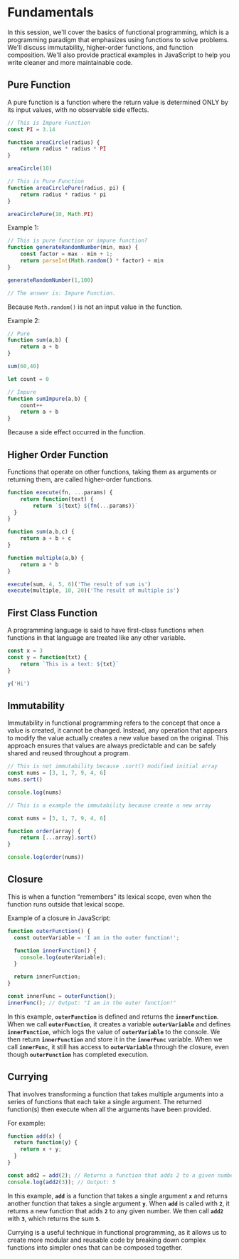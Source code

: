 # Fundamentals

In this session, we'll cover the basics of functional programming, which is a programming paradigm that emphasizes using functions to solve problems. We'll discuss immutability, higher-order functions, and function composition. We'll also provide practical examples in JavaScript to help you write cleaner and more maintainable code.

## Pure Function

A pure function is a function where the return value is determined ONLY by its input values, with no observable side effects.

```jsx
// This is Impure Function
const PI = 3.14

function areaCircle(radius) {
	return radius * radius * PI
}

areaCircle(10)

// This is Pure Function
function areaCirclePure(radius, pi) {
	return radius * radius * pi
}

areaCirclePure(10, Math.PI)
```

Example 1:

```jsx
// This is pure function or impure function?
function generateRandomNumber(min, max) {
	const factor = max - min + 1;
	return parseInt(Math.random() * factor) + min
}

generateRandomNumber(1,100)

// The answer is: Impure Function.
```

Because `Math.random()` is not an input value in the function.

Example 2:

```jsx
// Pure
function sum(a,b) {
	return a + b
}

sum(60,40)

let count = 0

// Impure 
function sumImpure(a,b) {
	count++
	return a + b
}
```

Because a side effect occurred in the function.
## Higher Order Function

Functions that operate on other functions, taking them as arguments or returning them, are called higher-order functions.

```jsx
function execute(fn, ...params) {
	return function(text) {
		return `${text} ${fn(...params)}`
  }
}

function sum(a,b,c) {
	return a + b + c
}

function multiple(a,b) {
	return a * b
}

execute(sum, 4, 5, 6)('The result of sum is')
execute(multiple, 10, 20)('The result of multiple is')

```
## First Class Function

A programming language is said to have first-class functions when functions in that language are treated like any other variable.

```jsx
const x = 3
const y = function(txt) {
	return `This is a text: ${txt}`
}

y('Hi')
```
## Immutability

Immutability in functional programming refers to the concept that once a value is created, it cannot be changed. Instead, any operation that appears to modify the value actually creates a new value based on the original. This approach ensures that values are always predictable and can be safely shared and reused throughout a program.

```jsx
// This is not immutability because .sort() modified initial array
const nums = [3, 1, 7, 9, 4, 6]
nums.sort()

console.log(nums)

// This is a example the immutability because create a new array

const nums = [3, 1, 7, 9, 4, 6]

function order(array) {
	return [...array].sort()
}

console.log(order(nums))
```
## Closure

This is when a function “remembers” its lexical scope, even when the function runs outside that lexical scope.

Example of a closure in JavaScript:

```jsx
function outerFunction() {
  const outerVariable = 'I am in the outer function!';

  function innerFunction() {
    console.log(outerVariable);
  }

  return innerFunction;
}

const innerFunc = outerFunction();
innerFunc(); // Output: "I am in the outer function!"

```

In this example, **`outerFunction`** is defined and returns the **`innerFunction`**. When we call **`outerFunction`**, it creates a variable **`outerVariable`** and defines **`innerFunction`**, which logs the value of **`outerVariable`** to the console. We then return **`innerFunction`** and store it in the **`innerFunc`** variable. When we call **`innerFunc`**, it still has access to **`outerVariable`** through the closure, even though **`outerFunction`** has completed execution.
## Currying

That involves transforming a function that takes multiple arguments into a series of functions that each take a single argument. The returned function(s) then execute when all the arguments have been provided.

For example:

```jsx
function add(x) {
  return function(y) {
    return x + y;
  }
}

const add2 = add(2); // Returns a function that adds 2 to a given number
console.log(add2(3)); // Output: 5
```

In this example, **`add`** is a function that takes a single argument **`x`** and returns another function that takes a single argument **`y`**. When **`add`** is called with **`2`**, it returns a new function that adds **`2`** to any given number. We then call **`add2`** with **`3`**, which returns the sum **`5`**.

Currying is a useful technique in functional programming, as it allows us to create more modular and reusable code by breaking down complex functions into simpler ones that can be composed together.